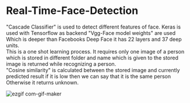 # Real-Time-Face-Detection
"Cascade Classifier" is used to detect different features of face. Keras is used with Tensorflow as backend  "Vgg-Face model weights"  are used  Which is deeper than Facebooks Deep Face it has 22 layers and 37 deep units.   
This is a one shot learning process. It requires only one image of a person which is stored in different folder and name which is given to the stored image is returned while recognizing a person.  
"Cosine similarity"  is calculated between the stored image and currently predicted result if it is low then we can say that it is the same person Otherwise it returns unknown.

![ezgif com-gif-maker](https://user-images.githubusercontent.com/36365194/56557874-5b347e00-65ba-11e9-8b8f-48a9664b97e9.gif)

